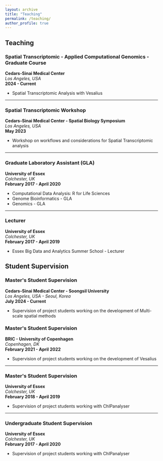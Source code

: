 ```yaml
---
layout: archive
title: "Teaching"
permalink: /teaching/
author_profile: true
---
```


<!-- 
{% include base_path %}

{% for post in site.teaching reversed %}
  {% include archive-single.html %}
{% endfor %}
-->

## Teaching

### Spatial Transcriptomic - Applied Computational Genomics - Graduate Course  
**Cedars-Sinai Medical Center**  
*Los Angeles, USA*  
**2024 - Current**  
- Spatial Transcriptomic Analysis with Vesalius

---

### Spatial Transcriptomic Workshop  
**Cedars-Sinai Medical Center - Spatial Biology Symposium**  
*Los Angeles, USA*  
**May 2023**  
- Workshop on workflows and considerations for Spatial Transcriptomic analysis

---

### Graduate Laboratory Assistant (GLA)  
**University of Essex**  
*Colchester, UK*  
**February 2017 - April 2020**  
- Computational Data Analysis: R for Life Sciences  
- Genome Bioinformatics - GLA  
- Genomics - GLA  

---

### Lecturer  
**University of Essex**  
*Colchester, UK*  
**February 2017 - April 2019**  
- Essex Big Data and Analytics Summer School - Lecturer



## Student Supervision

### Master's Student Supervision  
**Cedars-Sinai Medical Center - Soongsil University**  
*Los Angeles, USA - Seoul, Korea*  
**July 2024 - Current**  
- Supervision of project students working on the development of Multi-scale spatial methods

### Master's Student Supervision  
**BRIC - University of Copenhagen**  
*Copenhagen, DK*  
**February 2021 - April 2022**  
- Supervision of project students working on the development of Vesalius

---

### Master's Student Supervision  
**University of Essex**  
*Colchester, UK*  
**February 2018 - April 2019**  
- Supervision of project students working with ChIPanalyser

---

### Undergraduate Student Supervision  
**University of Essex**  
*Colchester, UK*  
**February 2017 - April 2020**  
- Supervision of project students working with ChIPanalyser

